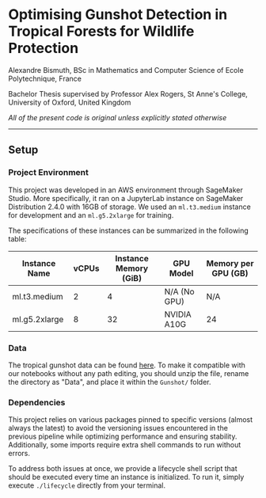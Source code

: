 # Optimising Gunshot Detection in Tropical Forests for Wildlife Protection
Alexandre Bismuth, BSc in Mathematics and Computer Science of Ecole Polytechnique, France

Bachelor Thesis supervised by Professor Alex Rogers, St Anne's College, University of Oxford, United Kingdom

*All of the present code is original unless explicitly stated otherwise*

---
## Setup 

### Project Environment

This project was developed in an AWS environment through SageMaker Studio. More specifically, it ran on a JupyterLab instance on SageMaker Distribution 2.4.0 with 16GB of storage. We used an `ml.t3.medium` instance for development and an `ml.g5.2xlarge` for training. 

The specifications of these instances can be summarized in the following table: 

| Instance Name  | vCPUs | Instance Memory (GiB) | GPU Model    | Memory per GPU (GB) |
|----------------|-------|-----------------------|--------------|---------------------|
| ml.t3.medium   | 2     | 4                     | N/A (No GPU) | N/A                 |
| ml.g5.2xlarge  | 8     | 32                    | NVIDIA A10G  | 24                  |

### Data

The tropical gunshot data can be found [here](https://data.mendeley.com/datasets/x48cwz364j/3). To make it compatible with our notebooks without any path editing, you should unzip the file, rename the directory as "Data", and place it within the `Gunshot/` folder.

### Dependencies

This project relies on various packages pinned to specific versions (almost always the latest) to avoid the versioning issues encountered in the previous pipeline while optimizing performance and ensuring stability. Additionally, some imports require extra shell commands to run without errors. 

To address both issues at once, we provide a lifecycle shell script that should be executed every time an instance is initialized. To run it, simply execute `./lifecycle` directly from your terminal.